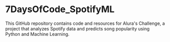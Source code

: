 # 7DaysOfCode_SpotifyML
 This GitHub repository contains code and resources for Alura's Challenge, a project that analyzes Spotify data and predicts song popularity using Python and Machine Learning. 
